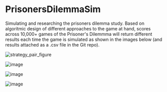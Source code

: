 # PrisonersDilemmaSim
Simulating and researching the prisoners dilemma study. Based on algoritmic design of different approaches to the game at hand, scores across 10,000+ games of the Prisoner's Dilemmma will return different results each time the game is simulated as shown in the images below (and results attached as a .csv file in the Git repo).  


![strategy_pair_figure](https://github.com/user-attachments/assets/265ce637-3d95-4198-b0e0-e6049be8c7e0)

![image](https://github.com/user-attachments/assets/02bcb1f7-6ea7-46b8-890f-5ae9b2db10f1)

![image](https://github.com/user-attachments/assets/804fc7dc-f2d8-487f-9bb8-425f49cdc77a)

![image](https://github.com/user-attachments/assets/0a17e9d7-23e0-43c1-82e2-21aa92e13935)


